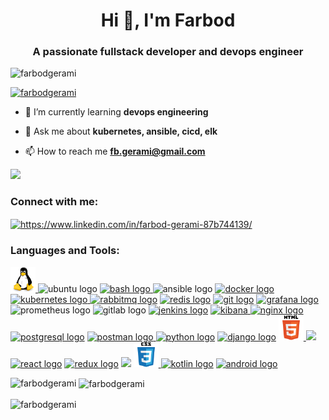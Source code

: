 <h1 align="center">Hi 👋, I'm Farbod</h1>
<h3 align="center">A passionate fullstack developer and devops engineer</h3>

<p align="left"> <img src="https://komarev.com/ghpvc/?username=farbodgerami&label=Profile%20views&color=0e75b6&style=flat" alt="farbodgerami" /> </p>

<p align="left"> <a href="https://github.com/ryo-ma/github-profile-trophy"><img src="https://github-profile-trophy.vercel.app/?username=farbodgerami" alt="farbodgerami" /></a> </p>

- 🌱 I’m currently learning **devops engineering**

- 💬 Ask me about **kubernetes, ansible, cicd, elk**

- 📫 How to reach me **fb.gerami@gmail.com**
 <img  src="https://camo.githubusercontent.com/7de37139d0b4c1ce40865e799b446c0e963a3dd8fb68d239707237c40604fa3d/68747470733a2f2f63646e2e6472696262626c652e636f6d2f75736572732f3733303730332f73637265656e73686f74732f363538313234332f6176656e746f2e676966" width="400px" /> 

<h3 align="left">Connect with me:</h3>
<p align="left">
<a href="https://linkedin.com/in/https://www.linkedin.com/in/farbod-gerami-87b744139/" target="blank"><img align="center" src="https://raw.githubusercontent.com/rahuldkjain/github-profile-readme-generator/master/src/images/icons/Social/linked-in-alt.svg" alt="https://www.linkedin.com/in/farbod-gerami-87b744139/" height="30" width="40" /></a>
</p>

<h3 align="left">Languages and Tools:</h3>
<p align="left">
 <a href="https://www.linux.org/" target="_blank" rel="noreferrer"> <img src="https://raw.githubusercontent.com/devicons/devicon/master/icons/linux/linux-original.svg" alt="linux" width="40" height="40"/> </a>
<img src="https://cdn.simpleicons.org/ubuntu/E95420" height="40" alt="ubuntu logo"  />
  <a href="https://www.gnu.org/software/bash/" target="_blank" rel="noreferrer"> 
<img src="https://skillicons.dev/icons?i=bash" height="40" alt="bash logo"  />
  <a>
  <img src="https://skillicons.dev/icons?i=ansible" height="40" alt="ansible logo"  />
 <a href="https://www.docker.com/" target="_blank" rel="noreferrer"> <img src="https://skillicons.dev/icons?i=docker" height="40" alt="docker logo"  /> </a>
  <a href="https://kubernetes.io" target="_blank" rel="noreferrer"> <img src="https://skillicons.dev/icons?i=kubernetes" height="40" alt="kubernetes logo"  /> </a>
  <a href="https://www.rabbitmq.com" target="_blank" rel="noreferrer">  <img src="https://skillicons.dev/icons?i=rabbitmq" height="40" alt="rabbitmq logo"  /></a>
  <a href="https://redis.io" target="_blank" rel="noreferrer"><img src="https://skillicons.dev/icons?i=redis" height="40" alt="redis logo"  /></a>
  <a href="https://git-scm.com/" target="_blank" rel="noreferrer"> <img src="https://skillicons.dev/icons?i=git" height="40" alt="git logo"  /></a>
  <a href="https://grafana.com" target="_blank" rel="noreferrer"><img src="https://skillicons.dev/icons?i=grafana" height="40" alt="grafana logo"  /></a>
  <img src="https://cdn.simpleicons.org/prometheus/E6522C" height="40" alt="prometheus logo"  />
  <img src="https://skillicons.dev/icons?i=gitlab" height="40" alt="gitlab logo"  />
  <a href="https://www.jenkins.io" target="_blank" rel="noreferrer"><img src="https://skillicons.dev/icons?i=jenkins" height="40" alt="jenkins logo"  /></a>
  <a href="https://www.elastic.co/kibana" target="_blank" rel="noreferrer"> <img src="https://www.vectorlogo.zone/logos/elasticco_kibana/elasticco_kibana-icon.svg" alt="kibana" width="40" height="40"/> </a>
  <a href="https://www.nginx.com" target="_blank" rel="noreferrer"> <img src="https://skillicons.dev/icons?i=nginx" height="40" alt="nginx logo"  /></a>
  <a href="https://www.postgresql.org" target="_blank" rel="noreferrer"><img src="https://skillicons.dev/icons?i=postgres" height="40" alt="postgresql logo"  /></a>
  <a href="https://postman.com" target="_blank" rel="noreferrer"> <img src="https://skillicons.dev/icons?i=postman" height="40" alt="postman logo"  /> </a>
  <a href="https://www.python.org" target="_blank" rel="noreferrer"><img src="https://skillicons.dev/icons?i=py" height="40" alt="python logo"  /></a>
 <a href="https://www.djangoproject.com/" target="_blank" rel="noreferrer"> <img src="https://skillicons.dev/icons?i=django" height="40" alt="django logo"  /></a> 
  <a href="https://www.w3.org/html/" target="_blank" rel="noreferrer"> <img src="https://raw.githubusercontent.com/devicons/devicon/master/icons/html5/html5-original-wordmark.svg" alt="html5" width="40" height="40"/> </a>
  <a href="https://developer.mozilla.org/en-US/docs/Web/JavaScript" target="_blank" rel="noreferrer"><img src="https://skillicons.dev/icons?i=js" height="40"  /></a>
  <a href="https://reactjs.org/" target="_blank" rel="noreferrer">  <img src="https://cdn.simpleicons.org/react/61DAFB" height="40" alt="react logo"  /></a>
  <a href="https://redux.js.org" target="_blank" rel="noreferrer"><img src="https://skillicons.dev/icons?i=redux" height="40" alt="redux logo"  /></a>
  <a href="https://www.typescriptlang.org/" target="_blank" rel="noreferrer"><img src="https://skillicons.dev/icons?i=ts" height="40" /></a> 
 <a href="https://www.w3schools.com/css/" target="_blank" rel="noreferrer"> <img src="https://raw.githubusercontent.com/devicons/devicon/master/icons/css3/css3-original-wordmark.svg" alt="css3" width="40" height="40"/> </a> 
  <a href="https://kotlinlang.org" target="_blank" rel="noreferrer"> <img src="https://skillicons.dev/icons?i=kotlin" height="40" alt="kotlin logo"  /></a>
 <a href="https://developer.android.com" target="_blank" rel="noreferrer"><img src="https://cdn.simpleicons.org/android/3DDC84" height="40" alt="android logo"  /></a> 
 
 </p>

<p><img align="left" src="https://github-readme-stats.vercel.app/api/top-langs?username=farbodgerami&show_icons=true&theme=dark&locale=en&layout=compact" alt="farbodgerami" /></p>

<p>&nbsp;<img align="center" src="https://github-readme-stats.vercel.app/api?username=farbodgerami&show_icons=true&theme=dark&locale=en" alt="farbodgerami" /></p>

<p><img align="center" src="https://github-readme-streak-stats.herokuapp.com/?user=farbodgerami&theme=dark" alt="farbodgerami" /></p>
